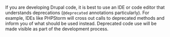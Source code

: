 If you are developing Drupal code, it is best to use an IDE or code editor that understands deprecations (`@deprecated` annotations particularly). For example, IDEs like PHPStorm will cross out calls to deprecated methods and inform you of what should be used instead. Deprecated code use will be made visible as part of the development process.